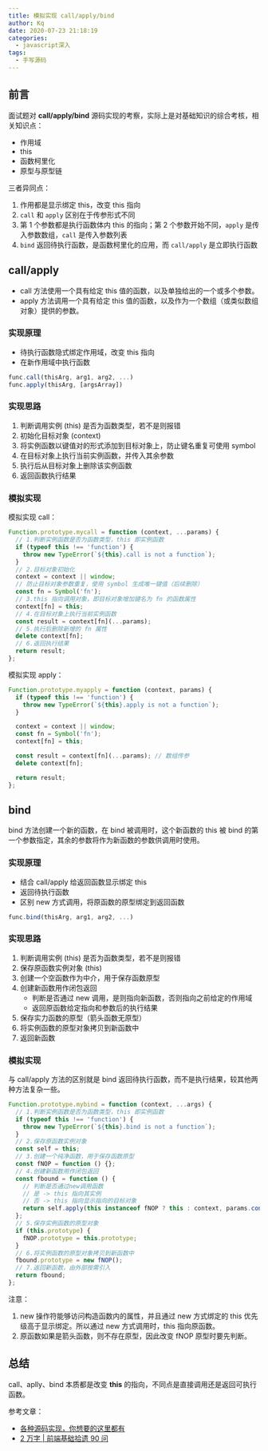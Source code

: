 ```yaml
---
title: 模拟实现 call/apply/bind
author: Kq
date: 2020-07-23 21:18:19
categories:
  - javascript深入
tags:
  - 手写源码
---
```


## 前言

面试题对 **call/apply/bind** 源码实现的考察，实际上是对基础知识的综合考核，相关知识点：

- 作用域
- this
- 函数柯里化
- 原型与原型链

三者异同点：

1. 作用都是显示绑定 this，改变 this 指向
1. `call` 和 `apply` 区别在于传参形式不同
1. 第 1 个参数都是执行函数体内 this 的指向；第 2 个参数开始不同，`apply` 是传入参数数组，`call` 是传入参数列表
1. `bind` 返回待执行函数，是函数柯里化的应用，而 `call/apply` 是立即执行函数

## call/apply

- call 方法使用一个具有给定 this 值的函数，以及单独给出的一个或多个参数。
- apply 方法调用一个具有给定 this 值的函数，以及作为一个数组（或类似数组对象）提供的参数。

### 实现原理

- 待执行函数隐式绑定作用域，改变 this 指向
- 在新作用域中执行函数

```javascript
func.call(thisArg, arg1, arg2, ...)
func.apply(thisArg, [argsArray])
```

### 实现思路

1. 判断调用实例 (this) 是否为函数类型，若不是则报错
1. 初始化目标对象 (context)
1. 将实例函数以键值对的形式添加到目标对象上，防止键名重复可使用 symbol
1. 在目标对象上执行当前实例函数，并传入其余参数
1. 执行后从目标对象上删除该实例函数
1. 返回函数执行结果

### 模拟实现

模拟实现 call：

```javascript
Function.prototype.mycall = function (context, ...params) {
  // 1.判断实例函数是否为函数类型，this 即实例函数
  if (typeof this !== 'function') {
    throw new TypeError(`${this}.call is not a function`);
  }
  // 2.目标对象初始化
  context = context || window;
  // 防止目标对象参数重复，使用 symbol 生成唯一键值（后续删除）
  const fn = Symbol('fn');
  // 3.this 指向调用对象，即目标对象增加键名为 fn 的函数属性
  context[fn] = this;
  // 4.在目标对象上执行当前实例函数
  const result = context[fn](...params);
  // 5.执行后删除新增的 fn 属性
  delete context[fn];
  // 6.返回执行结果
  return result;
};
```

模拟实现 apply：

```javascript
Function.prototype.myapply = function (context, params) {
  if (typeof this !== 'function') {
    throw new TypeError(`${this}.apply is not a function`);
  }

  context = context || window;
  const fn = Symbol('fn');
  context[fn] = this;

  const result = context[fn](...params); // 数组传参
  delete context[fn];

  return result;
};
```

## bind

bind 方法创建一个新的函数，在 bind 被调用时，这个新函数的 this 被 bind 的第一个参数指定，其余的参数将作为新函数的参数供调用时使用。

### 实现原理

- 结合 call/apply 给返回函数显示绑定 this
- 返回待执行函数
- 区别 new 方式调用，将原函数的原型绑定到返回函数

```javascript
func.bind(thisArg, arg1, arg2, ...)
```

### 实现思路

1. 判断调用实例 (this) 是否为函数类型，若不是则报错
1. 保存原函数实例对象 (this)
1. 创建一个空函数作为中介，用于保存函数原型
1. 创建新函数用作闭包返回
   - 判断是否通过 new 调用，是则指向新函数，否则指向之前给定的作用域
   - 返回原函数给定指向和参数后的执行结果
1. 保存实力函数的原型（箭头函数无原型）
1. 将实例函数的原型对象拷贝到新函数中
1. 返回新函数

### 模拟实现

与 call/apply 方法的区别就是 bind 返回待执行函数，而不是执行结果，较其他两种方法复杂一些。

```javascript
Function.prototype.mybind = function (context, ...args) {
  // 1.判断实例函数是否为函数类型，this 即实例函数
  if (typeof this !== 'function') {
    throw new TypeError(`${this}.bind is not a function`);
  }
  // 2.保存原函数实例对象
  const self = this;
  // 3.创建一个纯净函数，用于保存函数原型
  const fNOP = function () {};
  // 4.创建新函数用作闭包返回
  const fbound = function () {
    // 判断是否通过new调用函数
    // 是 -> this 指向其实例
    // 否 -> this 指向显示指向的目标对象
    return self.apply(this instanceof fNOP ? this : context, params.concat(arguments));
  };
  // 5.保存实例函数的原型对象
  if (this.prototype) {
    fNOP.prototype = this.prototype;
  }
  // 6.将实例函数的原型对象拷贝到新函数中
  fbound.prototype = new fNOP();
  // 7.返回新函数，由外部按需引入
  return fbound;
};
```

注意：

1. new 操作符能够访问构造函数内的属性，并且通过 new 方式绑定的 this 优先级高于显示绑定。所以通过 new 方式调用时，this 指向原函数。
1. 原函数如果是箭头函数，则不存在原型，因此改变 fNOP 原型时要先判断。

## 总结

call、aplly、bind 本质都是改变 **this** 的指向，不同点是直接调用还是返回可执行函数。

参考文章：

- [各种源码实现，你想要的这里都有](https://juejin.im/post/5dc3894051882517a652dbd7)
- [2 万字 | 前端基础拾遗 90 问](https://juejin.im/post/5e8b261ae51d4546c0382ab4#heading-3)
